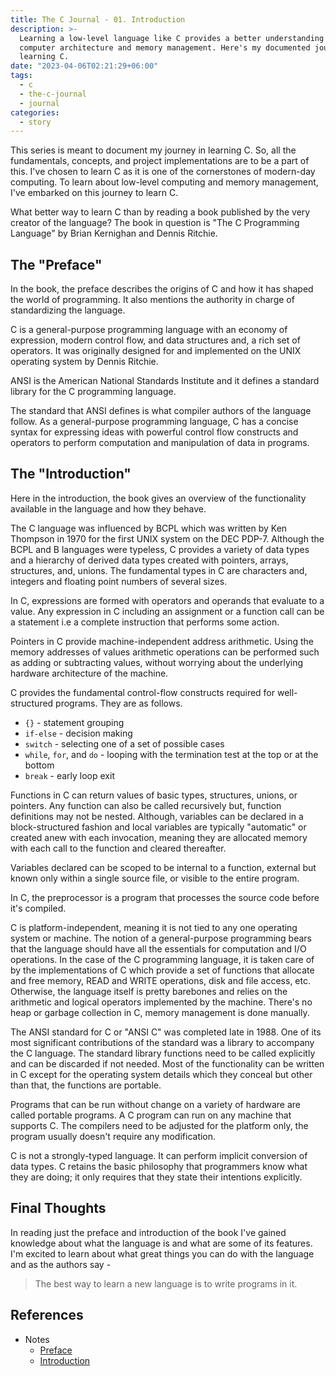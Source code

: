 ```yaml
---
title: The C Journal - 01. Introduction
description: >-
  Learning a low-level language like C provides a better understanding of
  computer architecture and memory management. Here's my documented journey of
  learning C.
date: "2023-04-06T02:21:29+06:00"
tags:
  - c
  - the-c-journal
  - journal
categories:
  - story
---
```


This series is meant to document my journey in learning C. So, all the
fundamentals, concepts, and project implementations are to be a part of this.
I've chosen to learn C as it is one of the cornerstones of modern-day
computing. To learn about low-level computing and memory management, I've
embarked on this journey to learn C.

What better way to learn C than by reading a book published by the very creator
of the language? The book in question is "The C Programming Language" by Brian
Kernighan and Dennis Ritchie.

## The "Preface"

In the book, the preface describes the origins of C and how it has shaped the
world of programming. It also mentions the authority in charge of standardizing
the language.

C is a general-purpose programming language with an economy of expression,
modern control flow, and data structures and, a rich set of operators. It was
originally designed for and implemented on the UNIX operating system by Dennis
Ritchie.

ANSI is the American National Standards Institute and it defines a standard
library for the C programming language.

The standard that ANSI defines is what compiler authors of the language follow.
As a general-purpose programming language, C has a concise syntax for
expressing ideas with powerful control flow constructs and operators to perform
computation and manipulation of data in programs.

## The "Introduction"

Here in the introduction, the book gives an overview of the functionality
available in the language and how they behave.

The C language was influenced by BCPL which was written by Ken Thompson in 1970
for the first UNIX system on the DEC PDP-7. Although the BCPL and B languages
were typeless, C provides a variety of data types and a hierarchy of derived
data types created with pointers, arrays, structures, and, unions. The
fundamental types in C are characters and, integers and floating point
numbers of several sizes.

In C, expressions are formed with operators and operands that evaluate to a
value. Any expression in C including an assignment or a function call can be a
statement i.e a complete instruction that performs some action.

Pointers in C provide machine-independent address arithmetic. Using the memory
addresses of values arithmetic operations can be performed such as adding or
subtracting values, without worrying about the underlying hardware architecture
of the machine.

C provides the fundamental control-flow constructs required for well-structured
programs. They are as follows.

- `{}` - statement grouping
- `if-else` - decision making
- `switch` - selecting one of a set of possible cases
- `while`, `for`, and `do` - looping with the termination test at the top or at
  the bottom
- `break` - early loop exit

Functions in C can return values of basic types, structures, unions, or
pointers. Any function can also be called recursively but, function definitions
may not be nested. Although, variables can be declared in a block-structured
fashion and local variables are typically "automatic" or created anew with each
invocation, meaning they are allocated memory with each call to the function
and cleared thereafter.

Variables declared can be scoped to be internal to a function, external but
known only within a single source file, or visible to the entire program.

In C, the preprocessor is a program that processes the source code before it's
compiled.

C is platform-independent, meaning it is not tied to any one operating system
or machine. The notion of a general-purpose programming bears that the language
should have all the essentials for computation and I/O operations. In the case
of the C programming language, it is taken care of by the implementations of C
which provide a set of functions that allocate and free memory, READ and WRITE
operations, disk and file access, etc. Otherwise, the language itself is pretty
barebones and relies on the arithmetic and logical operators implemented by the
machine. There's no heap or garbage collection in C, memory management is done
manually.

The ANSI standard for C or "ANSI C" was completed late in 1988. One of its most
significant contributions of the standard was a library to accompany the C
language. The standard library functions need to be called explicitly and can
be discarded if not needed. Most of the functionality can be written in C
except for the operating system details which they conceal but other than that,
the functions are portable.

Programs that can be run without change on a variety of hardware are called
portable programs. A C program can run on any machine that supports C. The
compilers need to be adjusted for the platform only, the program usually
doesn't require any modification.

C is not a strongly-typed language. It can perform implicit conversion of data
types. C retains the basic philosophy that programmers know what they are
doing; it only requires that they state their intentions explicitly.

## Final Thoughts

In reading just the preface and introduction of the book I've gained knowledge
about what the language is and what are some of its features. I'm excited to
learn about what great things you can do with the language and as the authors
say -

> The best way to learn a new language is to write programs in it.

## References

- Notes
  - [Preface](https://github.com/jNaimXIII/Books/blob/main/The%20C%20Programming%20Language/notes/preface.md)
  - [Introduction](https://github.com/jNaimXIII/Books/blob/main/The%20C%20Programming%20Language/notes/introduction.md)
